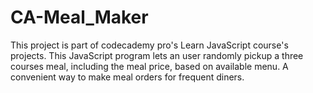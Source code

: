 # CA-Meal_Maker
This project is part of codecademy pro's Learn JavaScript course's projects.
This JavaScript program lets an user randomly pickup a three courses meal, including the meal price, based on available menu. A convenient way to make meal orders for frequent diners.  
